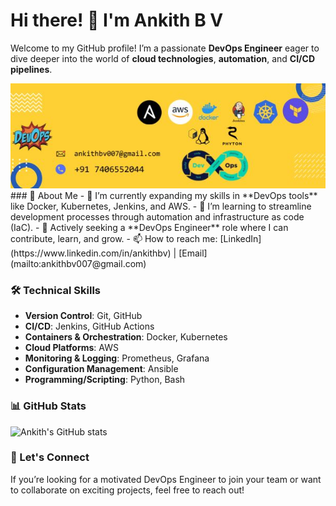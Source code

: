 # Hi there! 👋 I'm Ankith B V

Welcome to my GitHub profile! I’m a passionate **DevOps Engineer** eager to dive deeper into the world of **cloud technologies**, **automation**, and **CI/CD pipelines**.
<div align="center"> <img src="https://github.com/Ankithv007/Kubernetes/blob/main/images/megaproject-image/Final%20Output/Untitled%20design.jpg"> </div>
### 🚀 About Me
- 🔭 I’m currently expanding my skills in **DevOps tools** like Docker, Kubernetes, Jenkins, and AWS.
- 🌱 I’m learning to streamline development processes through automation and infrastructure as code (IaC).
- 💼 Actively seeking a **DevOps Engineer** role where I can contribute, learn, and grow.
- 📫 How to reach me: [LinkedIn](https://www.linkedin.com/in/ankithbv) | [Email](mailto:ankithbv007@gmail.com)

### 🛠️ Technical Skills
- **Version Control**: Git, GitHub
- **CI/CD**: Jenkins, GitHub Actions
- **Containers & Orchestration**: Docker, Kubernetes
- **Cloud Platforms**: AWS
- **Monitoring & Logging**: Prometheus, Grafana
- **Configuration Management**: Ansible
- **Programming/Scripting**: Python, Bash

### 📊 GitHub Stats
![Ankith's GitHub stats](https://github-readme-stats.vercel.app/api?username=Ankithv007&show_icons=true&theme=radical)

### 🤝 Let's Connect
If you’re looking for a motivated DevOps Engineer to join your team or want to collaborate on exciting projects, feel free to reach out!
